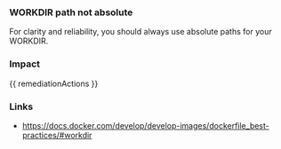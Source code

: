 
### WORKDIR path not absolute
For clarity and reliability, you should always use absolute paths for your WORKDIR.

### Impact
<!-- Add Impact here -->

<!-- DO NOT CHANGE -->
{{ remediationActions }}

### Links
- https://docs.docker.com/develop/develop-images/dockerfile_best-practices/#workdir

